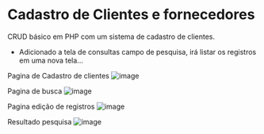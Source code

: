 # Cadastro de Clientes e fornecedores

CRUD básico em PHP com um sistema de cadastro de  clientes. 
- Adicionado a tela de consultas campo de pesquisa, irá listar os registros em uma
nova tela...

Pagina de Cadastro de clientes
![image](https://user-images.githubusercontent.com/37172038/118847536-351a5e80-b8a4-11eb-9402-4df8afc06b9b.png)

Pagina de busca
![image](https://user-images.githubusercontent.com/37172038/118847412-17e59000-b8a4-11eb-84c2-e8b99ee5df5b.png)

Pagina edição de registros
![image](https://user-images.githubusercontent.com/37172038/118847471-259b1580-b8a4-11eb-84ee-7d561f827c90.png)

Resultado pesquisa
![image](https://user-images.githubusercontent.com/37172038/118847348-04d2c000-b8a4-11eb-990a-7403af92c729.png)



